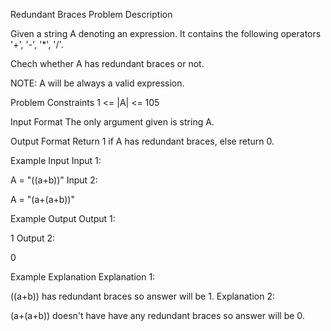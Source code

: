 Redundant Braces
Problem Description

Given a string A denoting an expression. It contains the following operators '+', '-', '*', '/'.

Chech whether A has redundant braces or not.

NOTE: A will be always a valid expression.



Problem Constraints
1 <= |A| <= 105



Input Format
The only argument given is string A.



Output Format
Return 1 if A has redundant braces, else return 0.



Example Input
Input 1:

A = "((a+b))"
Input 2:

A = "(a+(a+b))"


Example Output
Output 1:

1
Output 2:

0


Example Explanation
Explanation 1:

((a+b)) has redundant braces so answer will be 1.
Explanation 2:

(a+(a+b)) doesn't have have any redundant braces so answer will be 0.